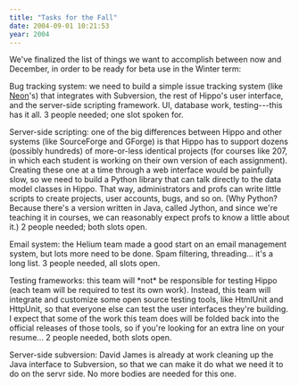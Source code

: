 ```yaml
---
title: "Tasks for the Fall"
date: 2004-09-01 10:21:53
year: 2004
---
```

<p>We've finalized the list of things we want to accomplish between now and December, in order to be ready for beta use in the Winter term:</p>

<p>Bug tracking system: we need to build a simple issue tracking system (like
<a href="http://pyre.third-bit.com/cvstrac/run/neon/index">Neon</a>'s) that
integrates with Subversion, the rest of Hippo's user interface, and the
server-side scripting framework.  UI, database work, testing---this has
it all.  3 people needed; one slot spoken for.</p>

<p>Server-side scripting: one of the big differences between Hippo and other
systems (like SourceForge and GForge) is that Hippo has to support dozens
(possibly hundreds) of more-or-less identical projects (for courses like
207, in which each student is working on their own version of each
assignment).  Creating these one at a time through a web interface would
be painfully slow, so we need to build a Python library that can talk
directly to the data model classes in Hippo.  That way, administrators and
profs can write little scripts to create projects, user accounts, bugs,
and so on.  (Why Python?  Because there's a version written in Java,
called Jython, and since we're teaching it in courses, we can reasonably
expect profs to know a little about it.)  2 people needed; both slots
open.</p>

<p>Email system: the Helium team made a good start on an email management
system, but lots more need to be done.  Spam filtering, threading... it's
a long list.  3 people needed, all slots open.</p>

<p>Testing frameworks: this team will *not* be responsible for testing Hippo
(each team will be required to test its own work).  Instead, this team
will integrate and customize some open source testing tools, like HtmlUnit
and HttpUnit, so that everyone else can test the user interfaces they're
building.  I expect that some of the work this team does will be folded
back into the official releases of those tools, so if you're looking for
an extra line on your resume...  2 people needed, both slots open.</p>

<p>Server-side subversion: David James is already at work cleaning up the
Java interface to Subversion, so that we can make it do what we need it to
do on the servr side.  No more bodies are needed for this one.</p>
